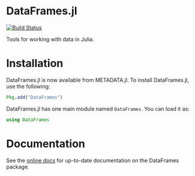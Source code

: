 DataFrames.jl
=============

[![Build Status](https://travis-ci.org/JuliaStats/DataFrames.jl.png)](https://travis-ci.org/JuliaStats/DataFrames.jl)

Tools for working with data in Julia. 

# Installation

DataFrames.jl is now available from METADATA.jl. To install DataFrames.jl, use the following:

```julia
Pkg.add("DataFrames")
```

DataFrames.jl has one main module named `DataFrames`. You can load it as:

```julia
using DataFrames
```

# Documentation

See the [online docs](http://juliastats.github.io/DataFrames.jl/) for up-to-date documentation on the DataFrames package.
